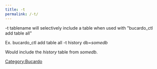 ```yaml
---
title: -t
permalink: /-t/
---
```


-t tablename will selectively include a table when used with "bucardo_ctl add table all"

Ex. bucardo_ctl add table all -t history db=*somedb*

Would include the *history* table from *somedb*.

[Category:Bucardo](/Category:Bucardo "wikilink")
